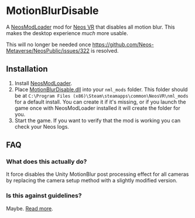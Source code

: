 # MotionBlurDisable

A [NeosModLoader](https://github.com/zkxs/NeosModLoader) mod for [Neos VR](https://neos.com/) that disables all motion blur. This makes the desktop experience *much* more usable.

This will no longer be needed once https://github.com/Neos-Metaverse/NeosPublic/issues/322 is resolved.

## Installation
1. Install [NeosModLoader](https://github.com/zkxs/NeosModLoader).
1. Place [MotionBlurDisable.dll](https://github.com/zkxs/MotionBlurDisable/releases/latest/download/MotionBlurDisable.dll) into your `nml_mods` folder. This folder should be at `C:\Program Files (x86)\Steam\steamapps\common\NeosVR\nml_mods` for a default install. You can create it if it's missing, or if you launch the game once with NeosModLoader installed it will create the folder for you.
1. Start the game. If you want to verify that the mod is working you can check your Neos logs.

## FAQ
### What does this actually do?
It force disables the Unity MotionBlur post processing effect for all cameras by replacing the camera setup method with a slightly modified version.

### Is this against guidelines?
Maybe. [Read more](https://github.com/zkxs/NeosModLoader/blob/master/doc/neos_guidelines.md).
